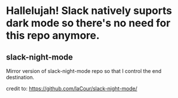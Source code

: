 # Hallelujah! Slack natively suports dark mode so there's no need for this repo anymore.
## slack-night-mode
Mirror version of slack-night-mode repo so that I control the end destination.

credit to: https://github.com/laCour/slack-night-mode/
